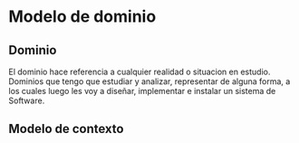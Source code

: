 # Modelo de dominio

## Dominio
El dominio hace referencia a cualquier realidad o situacion en estudio. Dominios que tengo que estudiar y analizar, representar de alguna forma, a los cuales luego les voy a diseñar, implementar e instalar un sistema de Software.

## Modelo de contexto
